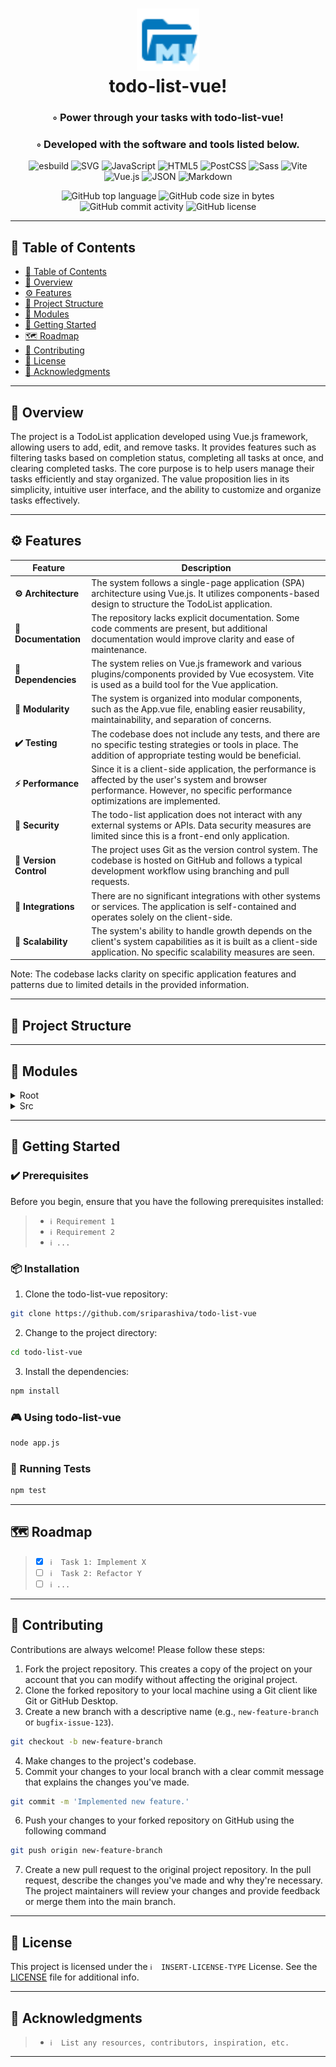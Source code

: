 <div align="center">
<h1 align="center">
<img src="https://raw.githubusercontent.com/PKief/vscode-material-icon-theme/ec559a9f6bfd399b82bb44393651661b08aaf7ba/icons/folder-markdown-open.svg" width="100" />
<br>todo-list-vue!
</h1>
<h3>◦ Power through your tasks with todo-list-vue!</h3>
<h3>◦ Developed with the software and tools listed below.</h3>

<p align="center">
<img src="https://img.shields.io/badge/esbuild-FFCF00.svg?style&logo=esbuild&logoColor=black" alt="esbuild" />
<img src="https://img.shields.io/badge/SVG-FFB13B.svg?style&logo=SVG&logoColor=black" alt="SVG" />
<img src="https://img.shields.io/badge/JavaScript-F7DF1E.svg?style&logo=JavaScript&logoColor=black" alt="JavaScript" />
<img src="https://img.shields.io/badge/HTML5-E34F26.svg?style&logo=HTML5&logoColor=white" alt="HTML5" />
<img src="https://img.shields.io/badge/PostCSS-DD3A0A.svg?style&logo=PostCSS&logoColor=white" alt="PostCSS" />

<img src="https://img.shields.io/badge/Sass-CC6699.svg?style&logo=Sass&logoColor=white" alt="Sass" />
<img src="https://img.shields.io/badge/Vite-646CFF.svg?style&logo=Vite&logoColor=white" alt="Vite" />
<img src="https://img.shields.io/badge/Vue.js-4FC08D.svg?style&logo=vuedotjs&logoColor=white" alt="Vue.js" />
<img src="https://img.shields.io/badge/JSON-000000.svg?style&logo=JSON&logoColor=white" alt="JSON" />
<img src="https://img.shields.io/badge/Markdown-000000.svg?style&logo=Markdown&logoColor=white" alt="Markdown" />
</p>
<img src="https://img.shields.io/github/languages/top/sriparashiva/todo-list-vue?style&color=5D6D7E" alt="GitHub top language" />
<img src="https://img.shields.io/github/languages/code-size/sriparashiva/todo-list-vue?style&color=5D6D7E" alt="GitHub code size in bytes" />
<img src="https://img.shields.io/github/commit-activity/m/sriparashiva/todo-list-vue?style&color=5D6D7E" alt="GitHub commit activity" />
<img src="https://img.shields.io/github/license/sriparashiva/todo-list-vue?style&color=5D6D7E" alt="GitHub license" />
</div>

---

## 📒 Table of Contents
- [📒 Table of Contents](#-table-of-contents)
- [📍 Overview](#-overview)
- [⚙️ Features](#-features)
- [📂 Project Structure](#project-structure)
- [🧩 Modules](#modules)
- [🚀 Getting Started](#-getting-started)
- [🗺 Roadmap](#-roadmap)
- [🤝 Contributing](#-contributing)
- [📄 License](#-license)
- [👏 Acknowledgments](#-acknowledgments)

---


## 📍 Overview

The project is a TodoList application developed using Vue.js framework, allowing users to add, edit, and remove tasks. It provides features such as filtering tasks based on completion status, completing all tasks at once, and clearing completed tasks. The core purpose is to help users manage their tasks efficiently and stay organized. The value proposition lies in its simplicity, intuitive user interface, and the ability to customize and organize tasks effectively.

---

## ⚙️ Features

| Feature                | Description                                                                                                                                               |
| ---------------------- | --------------------------------------------------------------------------------------------------------------------------------------------------------- |
| **⚙️ Architecture**     | The system follows a single-page application (SPA) architecture using Vue.js. It utilizes components-based design to structure the TodoList application.   |
| **📖 Documentation**   | The repository lacks explicit documentation. Some code comments are present, but additional documentation would improve clarity and ease of maintenance.     |
| **🔗 Dependencies**    | The system relies on Vue.js framework and various plugins/components provided by Vue ecosystem. Vite is used as a build tool for the Vue application. |
| **🧩 Modularity**      | The system is organized into modular components, such as the App.vue file, enabling easier reusability, maintainability, and separation of concerns.     |
| **✔️ Testing**          | The codebase does not include any tests, and there are no specific testing strategies or tools in place. The addition of appropriate testing would be beneficial.  |
| **⚡️ Performance**      | Since it is a client-side application, the performance is affected by the user's system and browser performance. However, no specific performance optimizations are implemented. |
| **🔐 Security**        | The todo-list application does not interact with any external systems or APIs. Data security measures are limited since this is a front-end only application. |
| **🔀 Version Control** | The project uses Git as the version control system. The codebase is hosted on GitHub and follows a typical development workflow using branching and pull requests. |
| **🔌 Integrations**    | There are no significant integrations with other systems or services. The application is self-contained and operates solely on the client-side.            |
| **📶 Scalability**     | The system's ability to handle growth depends on the client's system capabilities as it is built as a client-side application. No specific scalability measures are seen. |

Note: The codebase lacks clarity on specific application features and patterns due to limited details in the provided information.

---


## 📂 Project Structure




---

## 🧩 Modules

<details closed><summary>Root</summary>

| File                                                                                     | Summary                                                                                                                                                                                                                                                                         |
| ---                                                                                      | ---                                                                                                                                                                                                                                                                             |
| [index.html](https://github.com/sriparashiva/todo-list-vue/blob/main/index.html)         | This code is an HTML template for a Vite application. It sets up the basic structure of an HTML page, including a div with the id "app" where the application content will be rendered. It also includes a script tag that imports and runs the JavaScript code from "main.js". |
| [vite.config.js](https://github.com/sriparashiva/todo-list-vue/blob/main/vite.config.js) | This code is for configuring a Vite project which helps in the development of Vue.js applications. It uses the `vite` and `vue` plugins. It sets up an alias for the `@` symbol to represent the `src` folder.                                                                  |

</details>

<details closed><summary>Src</summary>

| File                                                                           | Summary                                                                                                                                                                                                                                                                                                  |
| ---                                                                            | ---                                                                                                                                                                                                                                                                                                      |
| [App.vue](https://github.com/sriparashiva/todo-list-vue/blob/main/src/App.vue) | This is a Vue.js based Todo List application that allows users to add, remove, and edit tasks. It includes filtering options, the ability to mark tasks as complete/incomplete, and a clear completed tasks button. The code is structured in a component-based manner, following Vue.js best practices. |
| [main.js](https://github.com/sriparashiva/todo-list-vue/blob/main/src/main.js) | This code uses the Vue framework to create and mount an instance of the App component, rendering it to the HTML element with the id "app".                                                                                                                                                               |

</details>

---

## 🚀 Getting Started

### ✔️ Prerequisites

Before you begin, ensure that you have the following prerequisites installed:
> - `ℹ️ Requirement 1`
> - `ℹ️ Requirement 2`
> - `ℹ️ ...`

### 📦 Installation

1. Clone the todo-list-vue repository:
```sh
git clone https://github.com/sriparashiva/todo-list-vue
```

2. Change to the project directory:
```sh
cd todo-list-vue
```

3. Install the dependencies:
```sh
npm install
```

### 🎮 Using todo-list-vue

```sh
node app.js
```

### 🧪 Running Tests
```sh
npm test
```

---


## 🗺 Roadmap

> - [X] `ℹ️  Task 1: Implement X`
> - [ ] `ℹ️  Task 2: Refactor Y`
> - [ ] `ℹ️ ...`


---

## 🤝 Contributing

Contributions are always welcome! Please follow these steps:
1. Fork the project repository. This creates a copy of the project on your account that you can modify without affecting the original project.
2. Clone the forked repository to your local machine using a Git client like Git or GitHub Desktop.
3. Create a new branch with a descriptive name (e.g., `new-feature-branch` or `bugfix-issue-123`).
```sh
git checkout -b new-feature-branch
```
4. Make changes to the project's codebase.
5. Commit your changes to your local branch with a clear commit message that explains the changes you've made.
```sh
git commit -m 'Implemented new feature.'
```
6. Push your changes to your forked repository on GitHub using the following command
```sh
git push origin new-feature-branch
```
7. Create a new pull request to the original project repository. In the pull request, describe the changes you've made and why they're necessary.
The project maintainers will review your changes and provide feedback or merge them into the main branch.

---

## 📄 License

This project is licensed under the `ℹ️  INSERT-LICENSE-TYPE` License. See the [LICENSE](https://docs.github.com/en/communities/setting-up-your-project-for-healthy-contributions/adding-a-license-to-a-repository) file for additional info.

---

## 👏 Acknowledgments

> - `ℹ️  List any resources, contributors, inspiration, etc.`

---
